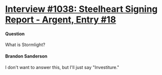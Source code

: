 # [Interview #1038: Steelheart Signing Report - Argent, Entry #18](https://www.theoryland.com/intvmain.php?i=1038#18)

#### Question

What is Stormlight?

#### Brandon Sanderson

I don't want to answer this, but I'll just say "Investiture."

